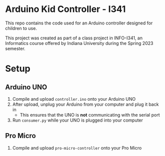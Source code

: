# Arduino Kid Controller - I341
This repo contains the code used for an Arduino controller designed for children to use.

This project was created as part of a class project in INFO-I341, an Informatics course offered by Indiana University during the Spring 2023 semester.

# Setup
## Arduino UNO
1. Compile and upload `controller.ino` onto your Arduino UNO
2. After upload, unplug your Arduino from your computer and plug it back in
   - This ensures that the UNO is **not** communicating with the serial port
3. Run `consumer.py` while your UNO is plugged into your computer

## Pro Micro
1. Compile and upload `pro-micro-controller` onto your Pro Micro
